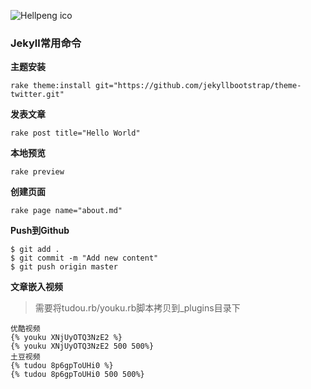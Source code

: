 ![Hellpeng ico](http://hellpeng.github.io/favicon.ico)
### Jekyll常用命令
**主题安装**
<pre><code>rake theme:install git="https://github.com/jekyllbootstrap/theme-twitter.git"
</code></pre>

**发表文章**
<pre><code>rake post title="Hello World"
</code></pre>

**本地预览**
<pre><code>rake preview</code></pre>

**创建页面**
<pre><code>rake page name="about.md"</code></pre>

**Push到Github**
<pre><code>$ git add .
$ git commit -m "Add new content"
$ git push origin master
</code></pre>

**文章嵌入视频**
> 需要将tudou.rb/youku.rb脚本拷贝到_plugins目录下
<pre><code>优酷视频
{% youku XNjUyOTQ3NzE2 %}
{% youku XNjUyOTQ3NzE2 500 500%}
土豆视频
{% tudou 8p6gpToUHi0 %}
{% tudou 8p6gpToUHi0 500 500%}
</code></pre>